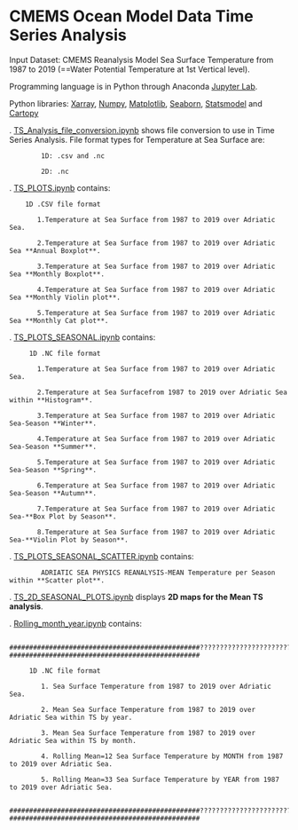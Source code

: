 # CMEMS Ocean Model Data Time Series Analysis

  Input Dataset: CMEMS Reanalysis Model Sea Surface Temperature from 1987 to 2019 (==Water Potential Temperature at 1st Vertical level).
  
  Programming language is in Python through Anaconda [Jupyter Lab](https://jupyter.org/).
  
  Python libraries: [Xarray](https://pypi.org/project/xarray/), [Numpy](https://pypi.org/project/numpy/), [Matplotlib](https://pypi.org/project/matplotlib/), [Seaborn](https://pypi.org/project/seaborn/), [Statsmodel](https://pypi.org/project/statsmodels/) and [Cartopy](https://pypi.org/project/Cartopy/)

. [TS_Analysis_file_conversion.ipynb](https://github.com/007-Ozalp/CMEMS-Reanalysis-Data-Management/blob/main/CMEMS-Time%20Series%20Analysis/TS_Analysis_file_conversion.ipynb) shows file conversion to use in Time Series Analysis. File format types for Temperature at Sea Surface are: 
  
            1D: .csv and .nc 
  
            2D: .nc

. [TS_PLOTS.ipynb](https://github.com/007-Ozalp/CMEMS-Reanalysis-Data-Management/blob/main/CMEMS-Time%20Series%20Analysis/TS_PLOTS.ipynb) contains:

        1D .CSV file format
        
           1.Temperature at Sea Surface from 1987 to 2019 over Adriatic Sea.

           2.Temperature at Sea Surface from 1987 to 2019 over Adriatic Sea **Annual Boxplot**.

           3.Temperature at Sea Surface from 1987 to 2019 over Adriatic Sea **Monthly Boxplot**.

           4.Temperature at Sea Surface from 1987 to 2019 over Adriatic Sea **Monthly Violin plot**.

           5.Temperature at Sea Surface from 1987 to 2019 over Adriatic Sea **Monthly Cat plot**.


. [TS_PLOTS_SEASONAL.ipynb](https://github.com/007-Ozalp/CMEMS-Reanalysis-Data-Management/blob/main/CMEMS-Time%20Series%20Analysis/TS_PLOTS_SEASONAL.ipynb) contains:

         1D .NC file format
        
           1.Temperature at Sea Surface from 1987 to 2019 over Adriatic Sea.

           2.Temperature at Sea Surfacefrom 1987 to 2019 over Adriatic Sea within **Histogram**.

           3.Temperature at Sea Surface from 1987 to 2019 over Adriatic Sea-Season **Winter**.

           4.Temperature at Sea Surface from 1987 to 2019 over Adriatic Sea-Season **Summer**.

           5.Temperature at Sea Surface from 1987 to 2019 over Adriatic Sea-Season **Spring**.

           6.Temperature at Sea Surface from 1987 to 2019 over Adriatic Sea-Season **Autumn**.

           7.Temperature at Sea Surface from 1987 to 2019 over Adriatic Sea-**Box Plot by Season**.
           
           8.Temperature at Sea Surface from 1987 to 2019 over Adriatic Sea-**Violin Plot by Season**.


. [TS_PLOTS_SEASONAL_SCATTER.ipynb](https://github.com/007-Ozalp/CMEMS-Reanalysis-Data-Management/blob/main/CMEMS-Time%20Series%20Analysis/TS_PLOTS_SEASONAL_SCATTER.ipynb) contains:

            ADRIATIC SEA PHYSICS REANALYSIS-MEAN Temperature per Season within **Scatter plot**. 

. [TS_2D_SEASONAL_PLOTS.ipynb](https://github.com/007-Ozalp/CMEMS-Reanalysis-Data-Management/blob/main/CMEMS-Time%20Series%20Analysis/TS_2D_SEASONAL_PLOTS.ipynb) displays **2D maps for the Mean TS analysis**.

. [Rolling_month_year.ipynb](https://github.com/007-Ozalp/CMEMS-Reanalysis-Data-Management/blob/main/CMEMS-Time%20Series%20Analysis/Rolling_month_year.ipynb) contains:
 
              ################################################????????????????????????????????????????????????????????################################################
              
         1D .NC file format
         
            1. Sea Surface Temperature from 1987 to 2019 over Adriatic Sea.
            
            2. Mean Sea Surface Temperature from 1987 to 2019 over Adriatic Sea within TS by year. 
            
            3. Mean Sea Surface Temperature from 1987 to 2019 over Adriatic Sea within TS by month.
            
            4. Rolling Mean=12 Sea Surface Temperature by MONTH from 1987 to 2019 over Adriatic Sea.
            
            5. Rolling Mean=33 Sea Surface Temperature by YEAR from 1987 to 2019 over Adriatic Sea.
           
             ################################################????????????????????????????????????????????????????????################################################

